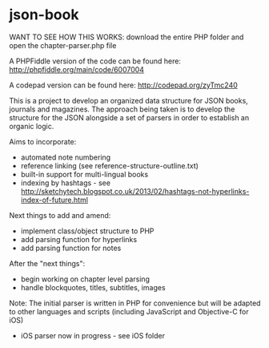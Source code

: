 json-book
========

WANT TO SEE HOW THIS WORKS: download the entire PHP folder and open the chapter-parser.php file



A PHPFiddle version of the code can be found here: http://phpfiddle.org/main/code/6007004

A codepad version can be found here: http://codepad.org/zyTmc240

This is a project to develop an organized data structure for JSON books, journals and magazines. The approach being taken is to develop the structure for the JSON alongside a set of parsers in order to establish an organic logic.

Aims to incorporate:

- automated note numbering
- reference linking (see reference-structure-outline.txt)
- built-in support for multi-lingual books
- indexing by hashtags - see http://sketchytech.blogspot.co.uk/2013/02/hashtags-not-hyperlinks-index-of-future.html
  
Next things to add and amend:

- implement class/object structure to PHP
- add parsing function for hyperlinks
- add parsing function for notes

After the "next things":

- begin working on chapter level parsing
- handle blockquotes, titles, subtitles, images

Note: The initial parser is written in PHP for convenience but will be adapted to other languages and scripts (including JavaScript and Objective-C for iOS)

- iOS parser now in progress - see iOS folder
